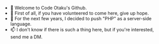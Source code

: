 - 👋 Welcome to Code Otaku's Github.
- 👀 First of all, if you have volunteered to come here, give up hope.
- 🌱 For the next few years, I decided to push "PHP" as a server-side language.
- 📫 I don't know if there is such a thing here, but if you're interested, send me a DM.

<!---
academy3746/academy3746 is a ✨ special ✨ repository because its `README.md` (this file) appears on your GitHub profile.
You can click the Preview link to take a look at your changes.
--->

